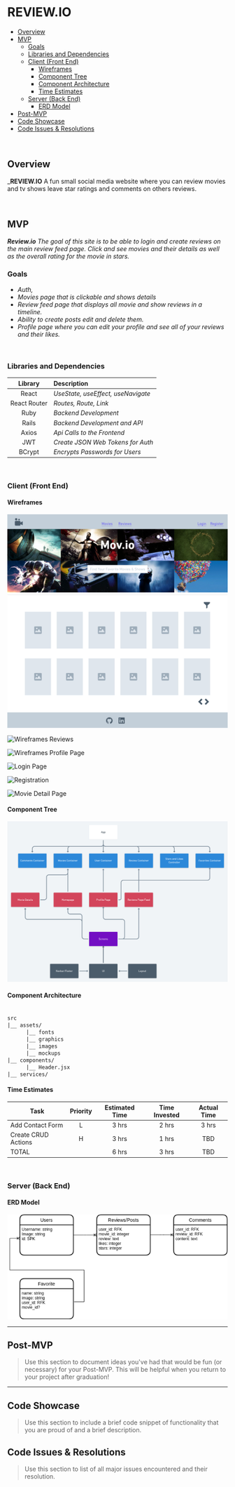 # REVIEW.IO
- [Overview](#overview)
- [MVP](#mvp)
  - [Goals](#goals)
  - [Libraries and Dependencies](#libraries-and-dependencies)
  - [Client (Front End)](#client-front-end)
    - [Wireframes](#wireframes)
    - [Component Tree](#component-tree)
    - [Component Architecture](#component-architecture)
    - [Time Estimates](#time-estimates)
  - [Server (Back End)](#server-back-end)
    - [ERD Model](#erd-model)
- [Post-MVP](#post-mvp)
- [Code Showcase](#code-showcase)
- [Code Issues & Resolutions](#code-issues--resolutions)

<br>

## Overview

_**REVIEW.IO** A fun small social media website where you can review movies and tv shows leave star ratings and comments on others reviews.


<br>

## MVP

_**Review.io** The goal of this site is to be able to login and create reviews on the main review feed page. Click and see movies and their details as well as the overall rating for the movie in stars._ 
<br>

### Goals

- _Auth,_
- _Movies page that is clickable and shows details_
- _Review feed page that displays all movie and show reviews in a timeline._
- _Ability to create posts edit and delete them._
- _Profile page where you can edit your profile and see all of your reviews and their likes._

<br>

### Libraries and Dependencies


|     Library      | Description                                |
| :--------------: | :----------------------------------------- |
|      React       |     _UseState, useEffect, useNavigate_     |
|   React Router   |           _Routes, Route, Link_            |
|       Ruby       |             _Backend Development_          |
|       Rails      |        _Backend Development and API_       |
|       Axios      |         _Api Calls to the Frontend_        |
|       JWT        |       _Create JSON Web Tokens for Auth_    |
|      BCrypt      |        _Encrypts Passwords for Users_      |

<br>

### Client (Front End)

#### Wireframes



![Wireframes](https://raw.githubusercontent.com/Jacobdye99/P4-placeholder/main/Assets/P4.png)


![Wireframes Reviews](https://github.com/Jacobdye99/Review.io/blob/main/Assets/P4%20(1).png?raw=true)


![Wireframes Profile Page](https://github.com/Jacobdye99/Review.io/blob/main/Assets/P4%20(2).png?raw=true)


![Login Page](https://github.com/Jacobdye99/Review.io/blob/main/Assets/P4%20(3).png?raw=true)


![Registration](https://github.com/Jacobdye99/Review.io/blob/main/Assets/P4%20(4).png?raw=true)


![Movie Detail Page](https://github.com/Jacobdye99/Review.io/blob/main/Assets/P4%20(5).png?raw=true)



#### Component Tree

![Component Tree](https://github.com/Jacobdye99/P4-placeholder/blob/main/Assets/Heirarchy.png?raw=true)

#### Component Architecture



``` structure

src
|__ assets/
      |__ fonts
      |__ graphics
      |__ images
      |__ mockups
|__ components/
      |__ Header.jsx
|__ services/

```

#### Time Estimates

| Task                | Priority | Estimated Time | Time Invested | Actual Time |
| ------------------- | :------: | :------------: | :-----------: | :---------: |
| Add Contact Form    |    L     |     3 hrs      |     2 hrs     |    3 hrs    |
| Create CRUD Actions |    H     |     3 hrs      |     1 hrs     |     TBD     |
| TOTAL               |          |     6 hrs      |     3 hrs     |     TBD     |


<br>

### Server (Back End)

#### ERD Model

![ERD Review.io](https://github.com/Jacobdye99/P4-placeholder/blob/main/Assets/Untitled%20Diagram.drawio.png?raw=true)
<br>

***

## Post-MVP

> Use this section to document ideas you've had that would be fun (or necessary) for your Post-MVP. This will be helpful when you return to your project after graduation!

***

## Code Showcase

> Use this section to include a brief code snippet of functionality that you are proud of and a brief description.

## Code Issues & Resolutions

> Use this section to list of all major issues encountered and their resolution.
